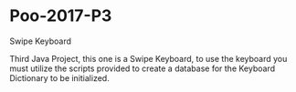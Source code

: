 # Poo-2017-P3
Swipe Keyboard

Third Java Project, this one is a Swipe Keyboard, to use the keyboard you must utilize the scripts provided to create a database for the Keyboard Dictionary to be initialized.
